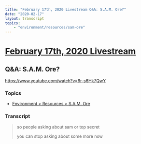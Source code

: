 ```yaml
---
title: "February 17th, 2020 Livestream Q&A: S.A.M. Ore?"
date: "2020-02-17"
layout: transcript
topics:
    - "environment/resources/sam-ore"
---
```

# [February 17th, 2020 Livestream](../2020-02-17.md)
## Q&A: S.A.M. Ore?
https://www.youtube.com/watch?v=6r-s6Hk7QwY

### Topics
* [Environment > Resources > S.A.M. Ore](../topics/environment/resources/sam-ore.md)

### Transcript

> so people asking about sam or top secret
> 
> you can stop asking about some more now
> 
